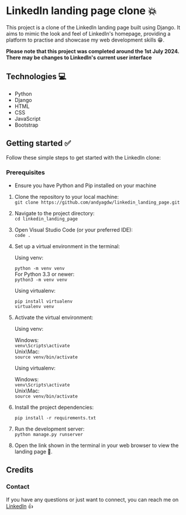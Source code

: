 # LinkedIn landing page clone 💥

This project is a clone of the LinkedIn landing page built using Django. It aims to mimic the look
and feel of LinkedIn's homepage, providing a platform to practise and showcase my web development skills 😁.

**Please note that this project was completed around the 1st July 2024. There may be changes to LinkedIn's
current user interface**

## Technologies 💻

* Python
* Django
* HTML
* CSS
* JavaScript
* Bootstrap

## Getting started ✅

Follow these simple steps to get started with the LinkedIn clone:

### Prerequisites
- Ensure you have Python and Pip installed on your machine

1. Clone the repository to your local machine: <br />
   `git clone https://github.com/andyagdw/linkedin_landing_page.git`
2. Navigate to the project directory: <br />
   `cd linkedin_landing_page`
3. Open Visual Studio Code (or your preferred IDE): <br />
   `code .`
4. Set up a virtual environment in the terminal: <br />

   Using venv:

   `python -m venv venv` <br />
   For Python 3.3 or newer: <br />
   `python3 -m venv venv`

   Using virtualenv:

   ```
   pip install virtualenv
   virtualenv venv
   ```

5. Activate the virtual environment:

   Using venv:

   Windows: <br />
   `venv\Scripts\activate` <br />
   Unix\Mac: <br />
   `source venv/bin/activate`

   Using virtualenv: <br />

   Windows: <br />
   `venv\Scripts\activate` <br />
   Unix\Mac: <br />
   `source venv/bin/activate`

6. Install the project dependencies: <br />

   ```pip install -r requirements.txt```

7. Run the development server: <br />
   `python manage.py runserver`

8. Open the link shown in the terminal in your web browser to view the landing page 🚀.

## Credits
### Contact

If you have any questions or just want to connect, you can reach me on
[LinkedIn](https://www.linkedin.com/in/andyagyeidwumah/) 👍
